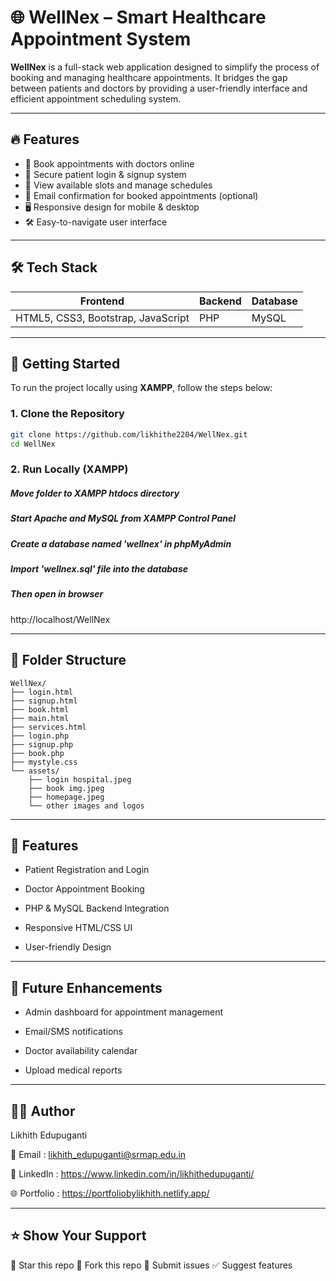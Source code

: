# 🌐 WellNex – Smart Healthcare Appointment System

**WellNex** is a full-stack web application designed to simplify the process of booking and managing healthcare appointments. It bridges the gap between patients and doctors by providing a user-friendly interface and efficient appointment scheduling system.

---

## 🔥 Features

- 🏥 Book appointments with doctors online
- 🔐 Secure patient login & signup system
- 📅 View available slots and manage schedules
- 📧 Email confirmation for booked appointments (optional)
- 🖥️ Responsive design for mobile & desktop
- 🛠️ Easy-to-navigate user interface

---

## 🛠️ Tech Stack

| Frontend                           |     Backend     |     Database     |
|------------------------------------|-----------------|------------------|
| HTML5, CSS3, Bootstrap, JavaScript | PHP             | MySQL            |

---

## 🚀 Getting Started

To run the project locally using **XAMPP**, follow the steps below:

### 1. Clone the Repository

```bash
git clone https://github.com/likhithe2204/WellNex.git
cd WellNex
```

### 2. Run Locally (XAMPP)
##### Move folder to XAMPP htdocs directory
##### Start Apache and MySQL from XAMPP Control Panel
##### Create a database named 'wellnex' in phpMyAdmin
##### Import 'wellnex.sql' file into the database

##### Then open in browser
http://localhost/WellNex

---

## 📁 Folder Structure

```
WellNex/
├── login.html
├── signup.html
├── book.html
├── main.html
├── services.html
├── login.php
├── signup.php
├── book.php
├── mystyle.css
└── assets/
    ├── login hospital.jpeg
    ├── book img.jpeg
    ├── homepage.jpeg
    └── other images and logos
```


---

## 🔑 Features

* Patient Registration and Login

* Doctor Appointment Booking

* PHP & MySQL Backend Integration

* Responsive HTML/CSS UI

* User-friendly Design

---

## 🔮 Future Enhancements

* Admin dashboard for appointment management

* Email/SMS notifications

* Doctor availability calendar

* Upload medical reports

---

## 👨‍💻 Author

Likhith Edupuganti

📧 Email : likhith_edupuganti@srmap.edu.in

🔗 LinkedIn : https://www.linkedin.com/in/likhithedupuganti/

🌐 Portfolio : https://portfoliobylikhith.netlify.app/

---

## ⭐ Show Your Support

🌟 Star this repo
🍴 Fork this repo
🐛 Submit issues
✅ Suggest features


